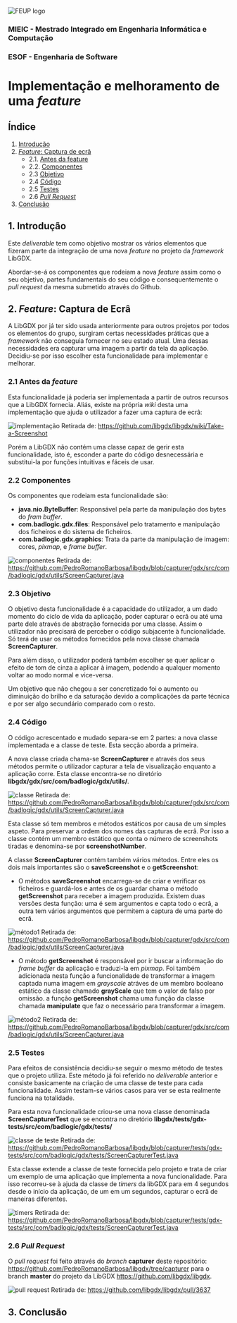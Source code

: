 ![FEUP logo](http://conference.mercatura.pt/gequaltec2015/site/images/feup.png)

### MIEIC - Mestrado Integrado em Engenharia Informática e Computação
### ESOF - Engenharia de Software

# Implementação e melhoramento de uma _feature_

## Índice
1. [Introdução](#intro)
2. [_Feature_: Captura de ecrâ](#feature)
   * 2.1. [Antes da feature](#before)
   * 2.2. [Componentes](#comp)
   * 2.3 [Objetivo](#objective)
   * 2.4 [Código](#code)
   * 2.5 [Testes](#testes)
   * 2.6 [_Pull Request_](#pull)
4. [Conclusão](#conclusion)


## <a name="intro"> 1. Introdução

Este _deliverable_ tem como objetivo mostrar os vários elementos que fizeram parte da integração de uma nova _feature_ no projeto da _framework_ LibGDX.

Abordar-se-á os componentes que rodeiam a nova _feature_ assim como o seu objetivo, partes fundamentais do seu código e consequentemente o _pull request_ da mesma submetido através do Github.

## <a name="intro"> 2. _Feature_: Captura de Ecrâ

A LibGDX por já ter sido usada anteriormente para outros projetos por todos os elementos do grupo, surgiram certas necessidades práticas que a _framework_ não conseguia fornecer no seu estado atual. Uma dessas necessidades era capturar uma imagem a partir da tela da aplicação. Decidiu-se por isso escolher esta funcionalidade para implementar e melhorar.

### <a name="before"> 2.1 Antes da _feature_

Esta funcionalidade já poderia ser implementada a partir de outros recursos que a LibGDX fornecia. Aliás, existe na própria _wiki_ desta uma implementação que ajuda o utilizador a fazer uma captura de ecrâ:

![implementação](Resources/rep5screen1.png)
Retirada de: https://github.com/libgdx/libgdx/wiki/Take-a-Screenshot

Porém a LibGDX não contém uma classe capaz de gerir esta funcionalidade, isto é, esconder a parte do código desnecessária e substitui-la por funções intuitivas e fáceis de usar.

### <a name="comp"> 2.2 Componentes

Os componentes que rodeiam esta funcionalidade são:
  * __java.nio.ByteBuffer__: Responsável pela parte da manipulação dos bytes do _fram buffer_.
  * __com.badlogic.gdx.files__: Responsável pelo tratamento e manipulação dos ficheiros e do sistema de ficheiros.
  * __com.badlogic.gdx.graphics__: Trata da parte da manipulação de imagem: cores, _pixmap_, e _frame buffer_.

  ![componentes](Resources/rep5screen5.png)
  Retirada de: https://github.com/PedroRomanoBarbosa/libgdx/blob/capturer/gdx/src/com/badlogic/gdx/utils/ScreenCapturer.java

### <a name="objective"> 2.3 Objetivo

O objetivo desta funcionalidade é a capacidade do utilizador, a um dado momento do ciclo de vida da aplicação, poder capturar o ecrâ ou até uma parte dele através de abstração fornecida por uma classe. Assim o utilizador não precisará de perceber o código subjacente à funcionalidade. Só terá de usar os métodos fornecidos pela nova classe chamada __ScreenCapturer__.

Para além disso, o utilizador poderá também escolher se quer aplicar o efeito de tom de cinza a aplicar à imagem, podendo a qualquer momento voltar ao modo normal e vice-versa.

Um objetivo que não chegou a ser concretizado foi o aumento ou diminuição do brilho e da saturação devido a complicações da parte técnica e por ser algo secundário comparado com o resto.

### <a name="code"> 2.4 Código

O código acrescentado e mudado separa-se em 2 partes: a nova classe implementada e a classe de teste. Esta secção aborda a primeira.

A nova classe criada chama-se __ScreenCapturer__ e através dos seus métodos permite o utilizador capturar a tela de visualização enquanto a aplicação corre. Esta classe encontra-se no diretório __libgdx/gdx/src/com/badlogic/gdx/utils/__.

![classe](Resources/rep5screen2.png)
Retirada de: https://github.com/PedroRomanoBarbosa/libgdx/blob/capturer/gdx/src/com/badlogic/gdx/utils/ScreenCapturer.java

Esta classe só tem membros e métodos estáticos por causa de um simples aspeto. Para preservar a ordem dos nomes das capturas de ecrâ. Por isso a classe contém um membro estático que conta o número de screenshots tiradas e denomina-se por __screenshotNumber__.

A classe __ScreenCapturer__ contém também vários métodos. Entre eles os dois mais importantes são o __saveScreenshot__ e o __getScreenshot__:

- O métodos __saveScreenshot__ encarrega-se de criar e verificar os ficheiros e guardá-los e antes de os guardar chama o método __getScreenshot__ para receber a imagem produzida. Existem duas versões desta função: uma é sem argumentos e capta todo o ecrâ, a outra tem vários argumentos que permitem a captura de uma parte do ecrâ.

![método1](Resources/rep5screen3.png)
Retirada de: https://github.com/PedroRomanoBarbosa/libgdx/blob/capturer/gdx/src/com/badlogic/gdx/utils/ScreenCapturer.java

- O método __getScreenshot__ é responsável por ir buscar a informação do _frame buffer_ da aplicação e traduzi-la em _pixmap_. Foi também adicionada nesta função a funcionalidade de transformar a imagem captada numa imagem em _grayscale_ atráves de um membro booleano estático da classe chamado __grayScale__ que tem o valor de falso por omissão. a função __getScreenshot__ chama uma função da classe chamada __manipulate__ que faz o necessário para transformar a imagem.

![método2](Resources/rep5screen4.png)
Retirada de: https://github.com/PedroRomanoBarbosa/libgdx/blob/capturer/gdx/src/com/badlogic/gdx/utils/ScreenCapturer.java


### <a name="test"> 2.5 Testes

Para efeitos de consistência decidiu-se seguir o mesmo método de testes que o projeto utiliza. Este método já foi referido no _deliverable_ anterior e consiste basicamente na criação de uma classe de teste para cada funcionalidade. Assim testam-se vários casos para ver se esta realmente funciona na totalidade.

Para esta nova funcionalidade criou-se uma nova classe denominada __ScreenCapturerTest__ que se encontra no diretório __libgdx/tests/gdx-tests/src/com/badlogic/gdx/tests/__

![classe de teste](Resources/rep5screen6.png)
Retirada de: https://github.com/PedroRomanoBarbosa/libgdx/blob/capturer/tests/gdx-tests/src/com/badlogic/gdx/tests/ScreenCapturerTest.java

Esta classe extende a classe de teste fornecida pelo projeto e trata de criar um exemplo de uma aplicação que implementa a nova funcionalidade. Para isso recorreu-se à ajuda da classe de _timers_ da libGDX para em 4 segundos desde o início da aplicação, de um em um segundos, capturar o ecrâ de maneiras diferentes.

![timers](Resources/rep5screen7.png)
Retirada de: https://github.com/PedroRomanoBarbosa/libgdx/blob/capturer/tests/gdx-tests/src/com/badlogic/gdx/tests/ScreenCapturerTest.java


### <a name="pull"> 2.6 _Pull Request_

O _pull request_ foi feito através do _branch_ __capturer__ deste repositório: ![]()https://github.com/PedroRomanoBarbosa/libgdx/tree/capturer para o branch __master__ do projeto da LibGDX https://github.com/libgdx/libgdx.

![pull request](Resources/rep5screen8.png)
Retirada de: https://github.com/libgdx/libgdx/pull/3637


## 3. <a name="conclusion"> Conclusão
